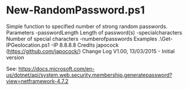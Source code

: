 # New-RandomPassword.ps1
Simple function to specified number of strong random passwords.
Parameters
-passwordLength Length of password(s)
-specialcharacters Number of special characters 
-numberofpasswords
Examples
.\Get-IPGeolocation.ps1 -IP 8.8.8.8
Credits
japocock (https://github.com/japocock/)
Change Log V1.00, 13/03/2015 - Initial version

See: https://docs.microsoft.com/en-us/dotnet/api/system.web.security.membership.generatepassword?view=netframework-4.7.2